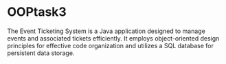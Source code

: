 # OOPtask3
The Event Ticketing System is a Java application designed to manage events and associated tickets efficiently. It employs object-oriented design principles for effective code organization and utilizes a SQL database for persistent data storage.
